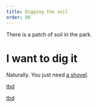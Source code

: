 ```yaml
---
title: Digging the soil
order: 88
---
```


There is a patch of soil in the park.

# I want to dig it
Naturally. You just need [a shovel](shovel.md).

[tbd](tbd)

[tbd](tbd)
